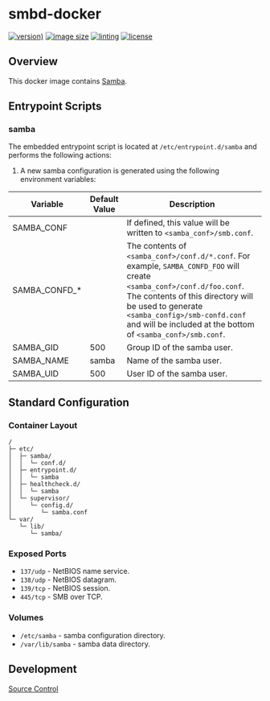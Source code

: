 # smbd-docker

[![version)](https://img.shields.io/docker/v/crashvb/smbd/latest)](https://hub.docker.com/repository/docker/crashvb/smbd)
[![image size](https://img.shields.io/docker/image-size/crashvb/smbd/latest)](https://hub.docker.com/repository/docker/crashvb/smbd)
[![linting](https://img.shields.io/badge/linting-hadolint-yellow)](https://github.com/hadolint/hadolint)
[![license](https://img.shields.io/github/license/crashvb/smbd-docker.svg)](https://github.com/crashvb/smbd-docker/blob/master/LICENSE.md)

## Overview

This docker image contains [Samba](https://www.samba.org/).

## Entrypoint Scripts

### samba

The embedded entrypoint script is located at `/etc/entrypoint.d/samba` and performs the following actions:

1. A new samba configuration is generated using the following environment variables:

 | Variable | Default Value | Description |
 | -------- | ------------- | ----------- |
 | SAMBA\_CONF | | If defined, this value will be written to `<samba_conf>/smb.conf`. |
 | SAMBA\_CONFD\_* | | The contents of `<samba_conf>/conf.d/*.conf`. For example, `SAMBA_CONFD_FOO` will create `<samba_conf>/conf.d/foo.conf`. The contents of this directory will be used to generate `<samba_config>/smb-confd.conf` and will be included at the bottom of `<samba_conf>/smb.conf`. |
 | SAMBA_GID | 500 | Group ID of the samba user. |
 | SAMBA_NAME | samba | Name of the samba user. |
 | SAMBA_UID | 500 | User ID of the samba user. |

## Standard Configuration

### Container Layout

```
/
├─ etc/
│  ├─ samba/
│  │  └─ conf.d/
│  ├─ entrypoint.d/
│  │  └─ samba
│  ├─ healthcheck.d/
│  │  └─ samba
│  └─ supervisor/
│     └─ config.d/
│        └─ samba.conf
└─ var/
   └─ lib/
      └─ samba/
```

### Exposed Ports

* `137/udp` - NetBIOS name service.
* `138/udp` - NetBIOS datagram.
* `139/tcp` - NetBIOS session.
* `445/tcp` - SMB over TCP.

### Volumes

* `/etc/samba` - samba configuration directory.
* `/var/lib/samba` - samba data directory.

## Development

[Source Control](https://github.com/crashvb/smbd-docker)

